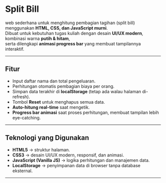 # Split Bill

web sederhana untuk menghitung pembagian tagihan (split bill) menggunakan **HTML, CSS, dan JavaScript murni**.  
Dibuat untuk kebutuhan tugas kuliah dengan desain **UI/UX modern**, kombinasi warna **putih & hitam**,  
serta dilengkapi **animasi progress bar** yang membuat tampilannya interaktif.

---

## Fitur

- Input daftar nama dan total pengeluaran.
- Perhitungan otomatis pembagian biaya per orang.
- Simpan data terakhir di **localStorage** (tetap ada walau halaman di-refresh).
- Tombol **Reset** untuk menghapus semua data.
- **Auto-hitung real-time** saat mengetik.
- **Progress bar animasi** saat proses perhitungan, membuat tampilan lebih eye-catching.

---

## Teknologi yang Digunakan

- **HTML5** → struktur halaman.
- **CSS3** → desain UI/UX modern, responsif, dan animasi.
- **JavaScript (Vanilla JS)** → logika perhitungan dan manajemen data.
- **LocalStorage** → penyimpanan data di browser tanpa database eksternal.

---

